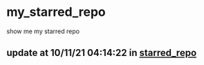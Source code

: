 # my_starred_repo
show me my starred repo

update at 10/11/21 04:14:22 in [starred_repo](./index.html)
---

